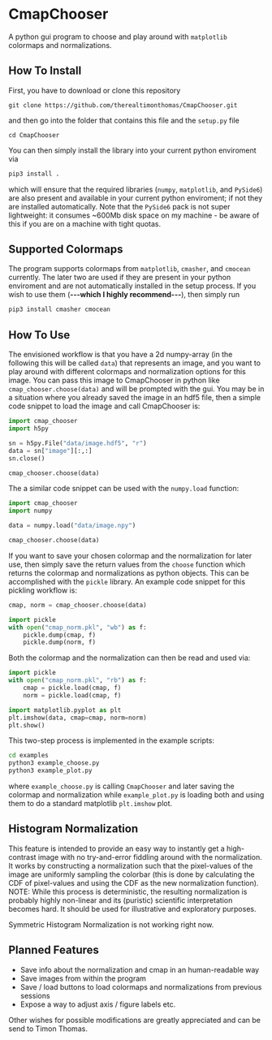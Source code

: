 # CmapChooser
A python gui program to choose and play around with `matplotlib` colormaps and normalizations. 


## How To Install
First, you have to download or clone this repository 
```
git clone https://github.com/therealtimonthomas/CmapChooser.git
```
and then go into the folder that contains this file and the `setup.py` file
```
cd CmapChooser
```
You can then simply install the library into your current python enviroment via

```bash
pip3 install .
```

which will ensure that the required libraries (`numpy`, `matplotlib`, and `PySide6`) are also present and available in your current python enviroment; if not they are installed automatically. Note that the `PySide6` pack is not super lightweight: it consumes ~600Mb disk space on my machine - be aware of this if you are on a machine with tight quotas.

## Supported Colormaps

The program  supports colormaps from `matplotlib`, `cmasher`, and `cmocean` currently. The later two are used if they are present in your python enviroment and are not automatically installed in the setup process. If you wish to use them (**---which I highly recommend---**), then simply run
```bash
pip3 install cmasher cmocean
```

## How To Use

The envisioned workflow is that you have a 2d numpy-array (in the following this will be called `data`) that represents an image, and you want to play around with different colormaps and normalization options for this image. You can pass this image to CmapChooser in python like `cmap_chooser.choose(data)` and will be prompted with the gui. You may be in a situation where you already saved the image in an hdf5 file, then a simple code snippet to load the image and call CmapChooser is:

```python
import cmap_chooser
import h5py

sn = h5py.File("data/image.hdf5", "r")
data = sn["image"][:,:]
sn.close()

cmap_chooser.choose(data)
```

The a similar code snippet can be used with the `numpy.load` function:

```python
import cmap_chooser
import numpy

data = numpy.load("data/image.npy")

cmap_chooser.choose(data)
```


If you want to save your chosen colormap and the normalization for later use, then simply save the return values from the `choose` function which returns the colormap and normalizations as python objects. This can be accomplished with the `pickle` library. An example code snippet for this pickling workflow is:

```python
cmap, norm = cmap_chooser.choose(data)

import pickle
with open("cmap_norm.pkl", "wb") as f:
    pickle.dump(cmap, f)
    pickle.dump(norm, f)
```

Both the colormap and the normalization can then be read and used via:

```python
import pickle
with open("cmap_norm.pkl", "rb") as f:
    cmap = pickle.load(cmap, f)
    norm = pickle.load(cmap, f)

import matplotlib.pyplot as plt
plt.imshow(data, cmap=cmap, norm=norm)
plt.show()
```

This two-step process is implemented in the example scripts:

```bash
cd examples
python3 example_choose.py
python3 example_plot.py
```
where `example_choose.py` is calling `CmapChooser` and later saving the colormap and normalization while `example_plot.py` is loading both and using them to do a standard matplotlib `plt.imshow` plot.


## Histogram Normalization

This feature is intended to provide an easy way to instantly get a high-contrast image with no try-and-error fiddling around with the normalization. It works by constructing a normalization such that the pixel-values of the image are uniformly sampling the colorbar (this is done by calculating the CDF of pixel-values and using the CDF as the new normalization function). NOTE: While this process is deterministic, the resulting normalization is probably highly non-linear and its (puristic) scientific interpretation becomes hard. It should be used for illustrative and exploratory purposes.

Symmetric Histogram Normalization is not working right now.

## Planned Features
- Save info about the normalization and cmap in an human-readable way
- Save images from within the program
- Save / load buttons to load colormaps and normalizations from previous sessions
- Expose a way to adjust axis / figure labels etc.

Other wishes for possible modifications are greatly appreciated and can be send to Timon Thomas. 